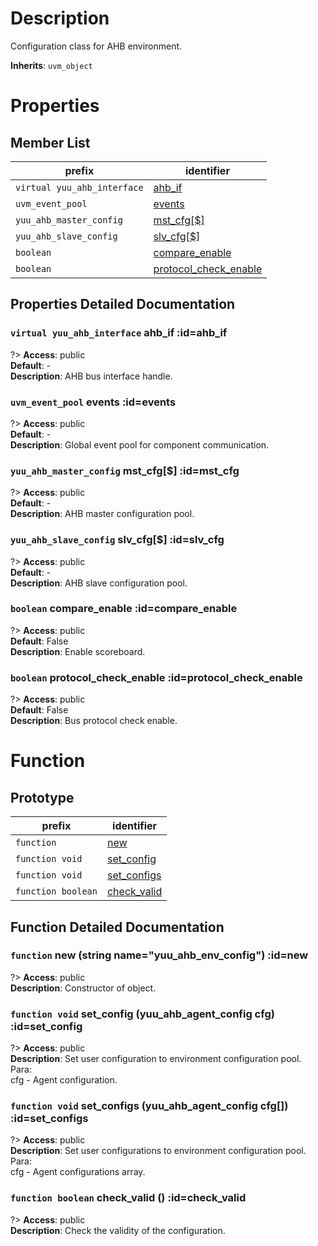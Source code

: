 # Description

Configuration class for AHB environment.  

**Inherits**: ``uvm_object``

# Properties

## Member List

| prefix | identifier |
| - | - |
| `virtual yuu_ahb_interface` | [ahb_if](#ahb_if) |
| `uvm_event_pool` | [events](#events) |
| `yuu_ahb_master_config` | [mst_cfg[$]](#mst_cfg) |
| `yuu_ahb_slave_config` | [slv_cfg[$]](#slv_cfg) |
| `boolean` | [compare_enable](#compare_enable) |
| `boolean` | [protocol_check_enable](#protocol_check_enable) |

## Properties Detailed Documentation

### `virtual yuu_ahb_interface` ahb_if :id=ahb_if

?> **Access**: public  
**Default**: -  
**Description**: AHB bus interface handle.  


### `uvm_event_pool` events :id=events

?> **Access**: public  
**Default**: -  
**Description**: Global event pool for component communication.  


### `yuu_ahb_master_config` mst_cfg[$] :id=mst_cfg

?> **Access**: public  
**Default**: -  
**Description**: AHB master configuration pool.  


### `yuu_ahb_slave_config` slv_cfg[$] :id=slv_cfg

?> **Access**: public  
**Default**: -  
**Description**: AHB slave configuration pool.  


### `boolean` compare_enable :id=compare_enable

?> **Access**: public  
**Default**: False  
**Description**: Enable scoreboard.  


### `boolean` protocol_check_enable :id=protocol_check_enable

?> **Access**: public  
**Default**: False  
**Description**: Bus protocol check enable.  


# Function

## Prototype

| prefix | identifier |
| - | - |
| `function` | [new](#new) |
| `function void` | [set_config](#set_config) |
| `function void` | [set_configs](#set_configs) |
| `function boolean` | [check_valid](#check_valid) |

## Function Detailed Documentation

### `function` new (string name="yuu_ahb_env_config") :id=new

?> **Access**: public  
**Description**: Constructor of object.  


### `function void` set_config (yuu_ahb_agent_config cfg) :id=set_config

?> **Access**: public  
**Description**: Set user configuration to environment configuration pool.  
Para:  
cfg - Agent configuration.  


### `function void` set_configs (yuu_ahb_agent_config cfg[]) :id=set_configs

?> **Access**: public  
**Description**: Set user configurations to environment configuration pool.  
Para:  
cfg - Agent configurations array.  


### `function boolean` check_valid () :id=check_valid

?> **Access**: public  
**Description**: Check the validity of the configuration.  


